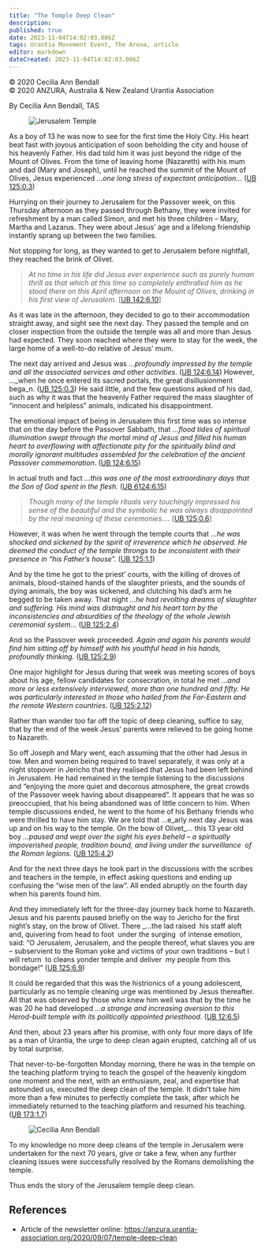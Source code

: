 ```yaml
---
title: "The Temple Deep Clean"
description: 
published: true
date: 2023-11-04T14:02:03.086Z
tags: Urantia Movement Event, The Arena, article
editor: markdown
dateCreated: 2023-11-04T14:02:03.086Z
---
```


<p class="v-card v-sheet theme--light gray lighten-3 px-2">© 2020 Cecilia Ann Bendall<br>© 2020 ANZURA, Australia & New Zealand Urantia Association</p>

By Cecilia Ann Bendall, TAS

<figure id="Figure_1" class="image urantiapedia">
<img src="/image/article/The_Arena/Jerusalem-Temple-5-cropped-570x244.jpg" alt="Jerusalem Temple">
</figure>

As a boy of 13 he was now to see for the first time the Holy City. His heart beat fast with joyous anticipation of soon beholding the city and house of his heavenly Father. His dad told him it was just beyond the ridge of the Mount of Olives. From the time of leaving home (Nazareth) with his mum and dad (Mary and Joseph), until he reached the summit of the Mount of Olives, Jesus experienced _…one long stress of expectant anticipation…_ ([UB 125:0.3](/en/The_Urantia_Book/125#p0_3))

Hurrying on their journey to Jerusalem for the Passover week, on this Thursday afternoon as they passed through Bethany, they were invited for refreshment by a man called Simon, and met his three children – Mary, Martha and Lazarus. They were about Jesus’ age and a lifelong friendship instantly sprang up between the two families.

Not stopping for long, as they wanted to get to Jerusalem before nightfall, they reached the brink of Olivet.

> _At no time in his life did Jesus ever experience such as purely human thrill as that which at this time so completely enthralled him as he stood there on this April afternoon on the Mount of Olives, drinking in his first view of Jerusalem._ [[UB 142:6.10](/en/The_Urantia_Book/142#p6_10)]

As it was late in the afternoon, they decided to go to their accommodation straight away, and sight see the next day. They passed the temple and on closer inspection from the outside the temple was all and more than Jesus had expected. They soon reached where they were to stay for the week, the large home of a well-to-do relative of Jesus’ mum.

The next day arrived and Jesus was …_profoundly impressed by the temple and all the associated services and other activities_. ([UB 124:6.14](/en/The_Urantia_Book/124#p6_14)) However, …_when he once entered its sacred portals, the great disillusionment bega_n. ([UB 125:0.3](/en/The_Urantia_Book/125#p0_3)) He said little, and the few questions asked of his dad, such as why it was that the heavenly Father required the mass slaughter of “innocent and helpless” animals, indicated his disappointment.

The emotional impact of being in Jerusalem this first time was so intense that on the day before the Passover Sabbath, that _…flood tides of spiritual illumination swept through the mortal mind of Jesus and filled his human heart to overflowing with affectionate pity for the spiritually blind and morally ignorant multitudes assembled for the celebration of the ancient Passover commemoration_. ([UB 124:6.15](/en/The_Urantia_Book/124#p6_15))

In actual truth and fact _…this was one of the most extraordinary days that the Son of God spent in the flesh._ ([UB 6124:6.15](/en/The_Urantia_Book/6124#p6_15))

> _Though many of the temple rituals very touchingly impressed his sense of the beautiful and the symbolic he was always disappointed by the real meaning of these ceremonies…._ [[UB 125:0.6](/en/The_Urantia_Book/125#p0_6)]

However, it was when he went through the temple courts that _…he was shocked and sickened by the spirit of irreverence which he observed. He deemed the conduct of the temple throngs to be inconsistent with their presence in “his Father’s house”._ ([UB 125:1.1](/en/The_Urantia_Book/125#p1_1))

And by the time he got to the priest’ courts, with the killing of droves of animals, blood-stained hands of the slaughter priests, and the sounds of dying animals, the boy was sickened, and clutching his dad’s arm he begged to be taken away. That night _…he had revolting dreams of slaughter and suffering. His mind was distraught and his heart torn by the inconsistencies and absurdities of the theology of the whole Jewish ceremonial system…_ ([UB 125:2.4](/en/The_Urantia_Book/125#p2_4))

And so the Passover week proceeded. _Again and again his parents would find him sitting off by himself with his youthful head in his hands, profoundly thinking._ ([UB 125:2.9](/en/The_Urantia_Book/125#p2_9))

One major highlight for Jesus during that week was meeting scores of boys about his age, fellow candidates for consecration, in total he met …_and more or less extensively interviewed, more than one hundred and fifty. He was particularly interested in those who hailed from the Far-Eastern and the remote Western countries._ ([UB 125:2.12](/en/The_Urantia_Book/125#p2_12))

Rather than wander too far off the topic of deep cleaning, suffice to say, that by the end of the week Jesus’ parents were relieved to be going home to Nazareth.

So off Joseph and Mary went, each assuming that the other had Jesus in tow. Men and women being required to travel separately, it was only at a night stopover in Jericho that they realised that Jesus had been left behind in Jerusalem. He had remained in the temple listening to the discussions and “enjoying the more quiet and decorous atmosphere, the great crowds of the Passover week having about disappeared”. It appears that he was so preoccupied, that his being abandoned was of little concern to him. When temple discussions ended, he went to the home of his Bethany friends who were thrilled to have him stay. We are told that …e_arly next day Jesus was up and on his way to the temple. On the bow of Olivet_… this 13 year old boy _…paused and wept over the sight his eyes beheld – a spiritually impoverished people, tradition bound, and living under the surveillance  of the Roman legions._ ([UB 125:4.2](/en/The_Urantia_Book/125#p4_2))

And for the next three days he took part in the discussions with the scribes and teachers in the temple, in effect asking questions and ending up confusing the “wise men of the law”. All ended abruptly on the fourth day when his parents found him.

And they immediately left for the three-day journey back home to Nazareth. Jesus and his parents paused briefly on the way to Jericho for the first night’s stay, on the brow of Olivet. There _…the lad raised  his staff aloft and, quivering from head to foot  under the surging  of intense emotion, said: “O Jerusalem, Jerusalem, and the people thereof, what slaves you are – subservient to the Roman yoke and victims of your own traditions – but I will return  to cleans yonder temple and deliver  my people from this bondage!” ([UB 125:6.9](/en/The_Urantia_Book/125#p6_9))

It could be regarded that this was the histrionics of a young adolescent, particularly as no temple cleaning urge was mentioned by Jesus thereafter. All that was observed by those who knew him well was that by the time he was 20 he had developed _…a strange and increasing aversion to this Herod-built temple with its politically appointed priesthood._ ([UB 12:6.5](/en/The_Urantia_Book/12#p6_5))

And then, about 23 years after his promise, with only four more days of life as a man of Urantia, the urge to deep clean again erupted, catching all of us by total surprise.

That never-to-be-forgotten Monday morning, there he was in the temple on the teaching platform trying to teach the gospel of the heavenly kingdom one moment and the next, with an enthusiasm, zeal, and expertise that astounded us, executed the deep clean of the temple. It didn’t take him more than a few minutes to perfectly complete the task, after which he immediately returned to the teaching platform and resumed his teaching. ([UB 173:1.7](/en/The_Urantia_Book/173#p1_7))

<figure id="Figure_2" class="image urantiapedia">
<img src="/image/article/The_Arena/Cecilia-Ann-Bendall-249x300.jpg" alt="Cecilia Ann Bendall">
</figure>

To my knowledge no more deep cleans of the temple in Jerusalem were undertaken for the next 70 years, give or take a few, when any further cleaning issues were successfully resolved by the Romans demolishing the temple.

Thus ends the story of the Jerusalem temple deep clean.

## References

- Article of the newsletter online: https://anzura.urantia-association.org/2020/09/07/temple-deep-clean